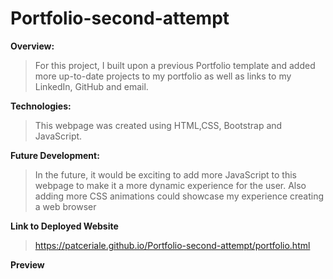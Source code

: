 # Portfolio-second-attempt

**Overview:**

> For this project, I built upon a previous Portfolio template and added more up-to-date projects to my portfolio as well as links to my LinkedIn, GitHub and email.

**Technologies:**

> This webpage was created using HTML,CSS, Bootstrap and JavaScript.

**Future Development:**

> In the future, it would be exciting to add more JavaScript to this webpage to make it a more dynamic experience for the user. Also adding more CSS animations could showcase my experience creating a web browser

**Link to Deployed Website**

> https://patceriale.github.io/Portfolio-second-attempt/portfolio.html

**Preview**
